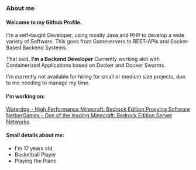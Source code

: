 ### About me
#### Welcome to my Github Profile.

I'm a self-taught Developer, using mostly Java and PHP to develop a wide variety of Software.
This goes from Gameservers to REST-APIs and Socket-Based Backend Systems.

That said, **I'm a Backend Developer**
Currently working alot with Containerized Applications based on Docker and Docker Swarms.

I'm currently not available for hiring for small or medium size projects, due to me needing to manage my time.

#### I'm working on:
[Waterdog - High Performance Minecraft: Bedrock Edition Proxying Software](https://github.com/yesdog/Waterdog) <br/>
[NetherGames - One of the leading Minecraft: Bedrock Edition Server Networks](https://ngmc.co)

#### Small details about me:
- I'm 17 years old
- Basketball Player
- Playing the Piano
